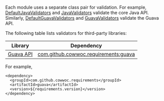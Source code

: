 Each module uses a separate class pair for validation. For example, 
[DefaultJavaValidators](https://cowwoc.github.io/requirements.java/10.11/com.github.cowwoc.requirements.java/com/github/cowwoc/requirements10/java/DefaultJavaValidators.html)
and
[JavaValidators](https://cowwoc.github.io/requirements.java/10.11/com.github.cowwoc.requirements.java/com/github/cowwoc/requirements10/java/JavaValidators.html)
validate the core Java API. Similarly,
[DefaultGuavaValidators](https://cowwoc.github.io/requirements.java/10.11/com.github.cowwoc.requirements.java/com/github/cowwoc/requirements10/guava/DefaultGuavaValidators.html)
and
[GuavaValidators](https://cowwoc.github.io/requirements.java/10.11/com.github.cowwoc.requirements.java/com/github/cowwoc/requirements10/guava/GuavaValidators.html)
validate the Guava API.

The following table lists validators for third-party libraries: 

| Library                                                       | Dependency |
|---------------------------------------------------------------|------------|
| [Guava API](https://guava.dev/releases/28.0-jre/api/docs/)    | [com.github.cowwoc.requirements:guava](https://search.maven.org/search?q=g:com.github.cowwoc.requirements%20AND%20a:guava) |

For example,

```
<dependency>
  <groupId>com.github.cowwoc.requirements</groupId>
  <artifactId>guava</artifactId>
  <version>${requirements.version}</version>
</dependency>
```